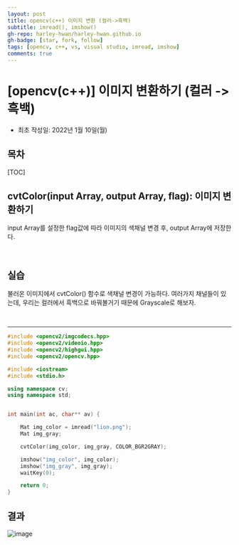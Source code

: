 ```yaml
---
layout: post
title: opencv(c++) 이미지 변환 (컬러->흑백)
subtitle: imread(), imshow()
gh-repo: harley-hwan/harley-hwan.github.io
gh-badge: [star, fork, follow]
tags: [opencv, c++, vs, visual studio, imread, imshow]
comments: true
---
```


# [opencv(c++)] 이미지 변환하기 (컬러 -> 흑백)

- 최초 작성일: 2022년 1월 10일(월)

## 목차

[TOC]

## cvtColor(input Array, output Array, flag): 이미지 변환하기

input Array를 설정한 flag값에 따라 이미지의 색채널 변경 후, output Array에 저장한다.

<br/>

## 실습

불러온 이미지에서 cvtColor() 함수로 색채널 변경이 가능하다. 여러가지 채널들이 있는데, 우리는 컬러에서 흑백으로 바꿔볼거기 때문에 Grayscale로 해보자.

<br/>

---

```c++
#include <opencv2/imgcodecs.hpp>
#include <opencv2/videoio.hpp>
#include <opencv2/highgui.hpp>
#include <opencv2/opencv.hpp>

#include <iostream>
#include <stdio.h>

using namespace cv;
using namespace std;


int main(int ac, char** av) {

	Mat img_color = imread("lion.png");
	Mat img_gray;

	cvtColor(img_color, img_gray, COLOR_BGR2GRAY);

	imshow("img_color", img_color);
	imshow("img_gray", img_gray);
	waitKey(0);		

	return 0;
}
```


## 결과

![image](https://user-images.githubusercontent.com/68185569/148722032-afa137dc-b979-4370-b5ff-256de48b2672.png)

